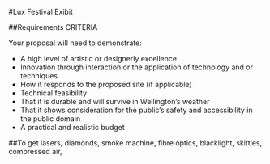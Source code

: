 #Lux Festival Exibit

##Requirements
CRITERIA

Your proposal will need to demonstrate:

- A high level of artistic or designerly excellence
- Innovation through interaction or the application of technology and or techniques
- How it responds to the proposed site (if applicable)
- Technical feasibility
- That it is durable and will survive in Wellington’s weather
- That it shows consideration for the public’s safety and accessibility in the public domain
- A practical and realistic budget

##To get
lasers,
diamonds,
smoke machine,
fibre optics,
blacklight,
skittles,
compressed air,